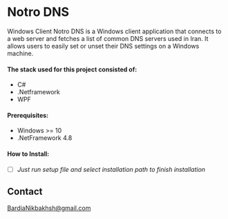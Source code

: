 # Notro DNS
 Windows Client
Notro DNS is a Windows client application that connects to a web server and fetches a list of common DNS servers used in Iran. It allows users to easily set or unset their DNS settings on a Windows machine.
#### The stack used for this project consisted of:
* C#
* .Netframework
* WPF

#### Prerequisites:
* Windows >= 10
* .NetFramework 4.8

#### How to Install:

- [ ] _Just run setup file and select installation path to finish installation_


## Contact
BardiaNikbakhsh@gmail.com


